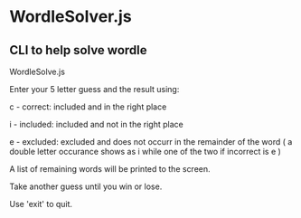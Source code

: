 # WordleSolver.js

## CLI to help solve wordle

WordleSolve.js

Enter your 5 letter guess and the result using:

c - correct: included and in the right place

i - included: included and not in the right place

e - excluded: excluded and does not occurr in the remainder of the word ( a double letter occurance shows as i while one of the two if incorrect is e )

A list of remaining words will be printed to the screen.

Take another guess until you win or lose.

Use 'exit' to quit.